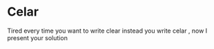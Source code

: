 # Celar
Tired every time you want to write clear instead you write celar , now I present your solution 
